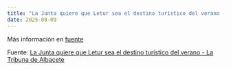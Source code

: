 ```yaml
---
title: "La Junta quiere que Letur sea el destino turístico del verano - La Tribuna de Albacete"
date: 2025-08-09
---
```


Más información en [fuente](https://news.google.com/rss/articles/CBMi4gFBVV95cUxQVG5DQ2kzYll4NUQzem12UHdaMVQydTQ2Rk5Ia2NkRHpOdWpfMmJPaU1XLVpQWDl2U0pVVnVPR21ESTI5N25KRnZzZk9RZ2M2T3dhbVlJM095Y3JxN1RGOFVCYVhjdFRUNGU2SWdYWlc2U2FleGdJUmhGM1QzaUY0SnVsRGF5UkdzNHNSNlFJUFBMcWo2cllBUFhWa21lbkhMdHhHNnN1cWlYY1U3MDJ0blZTNHJCNFBBTktWeHRJRjUyQXBOWGhTVHhrdVZQUXFXcGhLOVlkeTZpbGU2NWNyMl9B?oc=5)

Fuente: [La Junta quiere que Letur sea el destino turístico del verano - La Tribuna de Albacete](https://news.google.com/rss/articles/CBMi4gFBVV95cUxQVG5DQ2kzYll4NUQzem12UHdaMVQydTQ2Rk5Ia2NkRHpOdWpfMmJPaU1XLVpQWDl2U0pVVnVPR21ESTI5N25KRnZzZk9RZ2M2T3dhbVlJM095Y3JxN1RGOFVCYVhjdFRUNGU2SWdYWlc2U2FleGdJUmhGM1QzaUY0SnVsRGF5UkdzNHNSNlFJUFBMcWo2cllBUFhWa21lbkhMdHhHNnN1cWlYY1U3MDJ0blZTNHJCNFBBTktWeHRJRjUyQXBOWGhTVHhrdVZQUXFXcGhLOVlkeTZpbGU2NWNyMl9B?oc=5)
